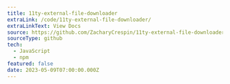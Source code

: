 ```yaml
---
title: 11ty-external-file-downloader
extraLink: /code/11ty-external-file-downloader/
extraLinkText: View Docs
source: https://github.com/ZacharyCrespin/11ty-external-file-downloader
sourceType: github
tech:
  - JavaScript
  - npm
featured: false
date: 2023-05-09T07:00:00.000Z
---
```

